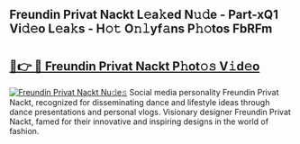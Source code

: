 ## Freundin Privat Nackt L𝚎a𝚔ed N𝚞𝚍e - Part-xQ1 Vi𝚍𝚎o L𝚎a𝚔s - H𝚘𝚝 O𝚗𝚕yf𝚊ns P𝚑𝚘tos FbRFm

# <h2><a href="http://kf5xhci.oniu.top/?m=Freundin+Privat+Nackt">🔗👉 🔴 Freundin Privat Nackt P𝚑ot𝚘𝚜 V𝚒d𝚎o</a></h2>

[![Freundin Privat Nackt Nu𝚍e𝚜](https://i.imgur.com/0qMVB7G.gif)](http://kf5xhci.oniu.top/?m=Freundin+Privat+Nackt)
Social media personality Freundin Privat Nackt, recognized for disseminating dance and lifestyle ideas through dance presentations and personal vlogs. Visionary designer Freundin Privat Nackt, famed for their innovative and inspiring designs in the world of fashion.  
